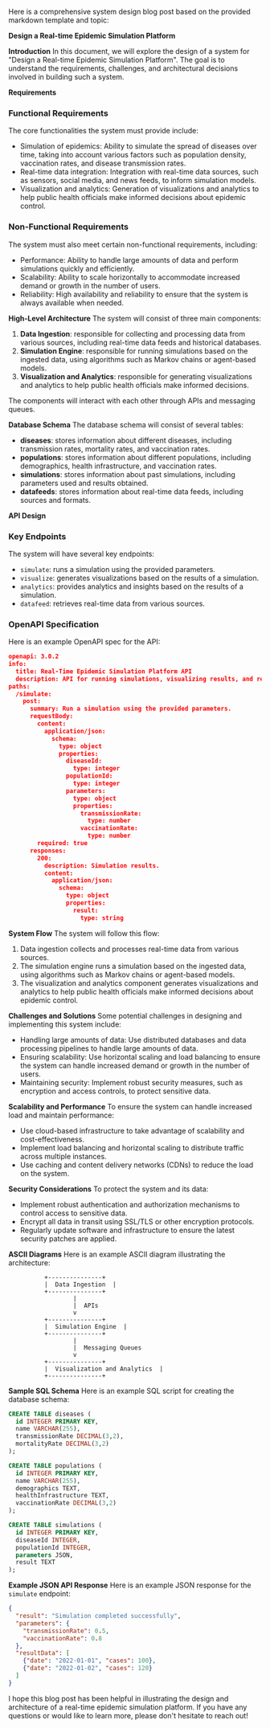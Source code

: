 Here is a comprehensive system design blog post based on the provided markdown template and topic:

**Design a Real-time Epidemic Simulation Platform**

**Introduction**
In this document, we will explore the design of a system for "Design a Real-time Epidemic Simulation Platform". The goal is to understand the requirements, challenges, and architectural decisions involved in building such a system.

**Requirements**
### Functional Requirements
The core functionalities the system must provide include:

* Simulation of epidemics: Ability to simulate the spread of diseases over time, taking into account various factors such as population density, vaccination rates, and disease transmission rates.
* Real-time data integration: Integration with real-time data sources, such as sensors, social media, and news feeds, to inform simulation models.
* Visualization and analytics: Generation of visualizations and analytics to help public health officials make informed decisions about epidemic control.

### Non-Functional Requirements
The system must also meet certain non-functional requirements, including:

* Performance: Ability to handle large amounts of data and perform simulations quickly and efficiently.
* Scalability: Ability to scale horizontally to accommodate increased demand or growth in the number of users.
* Reliability: High availability and reliability to ensure that the system is always available when needed.

**High-Level Architecture**
The system will consist of three main components:

1. **Data Ingestion**: responsible for collecting and processing data from various sources, including real-time data feeds and historical databases.
2. **Simulation Engine**: responsible for running simulations based on the ingested data, using algorithms such as Markov chains or agent-based models.
3. **Visualization and Analytics**: responsible for generating visualizations and analytics to help public health officials make informed decisions.

The components will interact with each other through APIs and messaging queues.

**Database Schema**
The database schema will consist of several tables:

* **diseases**: stores information about different diseases, including transmission rates, mortality rates, and vaccination rates.
* **populations**: stores information about different populations, including demographics, health infrastructure, and vaccination rates.
* **simulations**: stores information about past simulations, including parameters used and results obtained.
* **datafeeds**: stores information about real-time data feeds, including sources and formats.

**API Design**
### Key Endpoints
The system will have several key endpoints:

* `simulate`: runs a simulation using the provided parameters.
* `visualize`: generates visualizations based on the results of a simulation.
* `analytics`: provides analytics and insights based on the results of a simulation.
* `datafeed`: retrieves real-time data from various sources.

### OpenAPI Specification
Here is an example OpenAPI spec for the API:
```json
openapi: 3.0.2
info:
  title: Real-Time Epidemic Simulation Platform API
  description: API for running simulations, visualizing results, and retrieving analytics.
paths:
  /simulate:
    post:
      summary: Run a simulation using the provided parameters.
      requestBody:
        content:
          application/json:
            schema:
              type: object
              properties:
                diseaseId:
                  type: integer
                populationId:
                  type: integer
                parameters:
                  type: object
                  properties:
                    transmissionRate:
                      type: number
                    vaccinationRate:
                      type: number
        required: true
      responses:
        200:
          description: Simulation results.
          content:
            application/json:
              schema:
                type: object
                properties:
                  result:
                    type: string
```
**System Flow**
The system will follow this flow:

1. Data ingestion collects and processes real-time data from various sources.
2. The simulation engine runs a simulation based on the ingested data, using algorithms such as Markov chains or agent-based models.
3. The visualization and analytics component generates visualizations and analytics to help public health officials make informed decisions about epidemic control.

**Challenges and Solutions**
Some potential challenges in designing and implementing this system include:

* Handling large amounts of data: Use distributed databases and data processing pipelines to handle large amounts of data.
* Ensuring scalability: Use horizontal scaling and load balancing to ensure the system can handle increased demand or growth in the number of users.
* Maintaining security: Implement robust security measures, such as encryption and access controls, to protect sensitive data.

**Scalability and Performance**
To ensure the system can handle increased load and maintain performance:

* Use cloud-based infrastructure to take advantage of scalability and cost-effectiveness.
* Implement load balancing and horizontal scaling to distribute traffic across multiple instances.
* Use caching and content delivery networks (CDNs) to reduce the load on the system.

**Security Considerations**
To protect the system and its data:

* Implement robust authentication and authorization mechanisms to control access to sensitive data.
* Encrypt all data in transit using SSL/TLS or other encryption protocols.
* Regularly update software and infrastructure to ensure the latest security patches are applied.

**ASCII Diagrams**
Here is an example ASCII diagram illustrating the architecture:
```
          +---------------+
          |  Data Ingestion  |
          +---------------+
                  |
                  |  APIs
                  v
          +---------------+
          |  Simulation Engine  |
          +---------------+
                  |
                  |  Messaging Queues
                  v
          +---------------+
          |  Visualization and Analytics  |
          +---------------+
```
**Sample SQL Schema**
Here is an example SQL script for creating the database schema:
```sql
CREATE TABLE diseases (
  id INTEGER PRIMARY KEY,
  name VARCHAR(255),
  transmissionRate DECIMAL(3,2),
  mortalityRate DECIMAL(3,2)
);

CREATE TABLE populations (
  id INTEGER PRIMARY KEY,
  name VARCHAR(255),
  demographics TEXT,
  healthInfrastructure TEXT,
  vaccinationRate DECIMAL(3,2)
);

CREATE TABLE simulations (
  id INTEGER PRIMARY KEY,
  diseaseId INTEGER,
  populationId INTEGER,
  parameters JSON,
  result TEXT
);
```
**Example JSON API Response**
Here is an example JSON response for the `simulate` endpoint:
```json
{
  "result": "Simulation completed successfully",
  "parameters": {
    "transmissionRate": 0.5,
    "vaccinationRate": 0.8
  },
  "resultData": [
    {"date": "2022-01-01", "cases": 100},
    {"date": "2022-01-02", "cases": 120}
  ]
}
```
I hope this blog post has been helpful in illustrating the design and architecture of a real-time epidemic simulation platform. If you have any questions or would like to learn more, please don't hesitate to reach out!